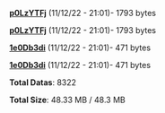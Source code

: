 [**p0LzYTFj**](/data/p0LzYTFj.txt) (11/12/22 - 21:01)- 1793 bytes

[**p0LzYTFj**](/data/p0LzYTFj.txt) (11/12/22 - 21:01)- 1793 bytes

[**1e0Db3di**](/data/1e0Db3di.txt) (11/12/22 - 21:01)- 471 bytes

[**1e0Db3di**](/data/1e0Db3di.txt) (11/12/22 - 21:01)- 471 bytes

**Total Datas**: 8322

**Total Size**: 48.33 MB / 48.3 MB